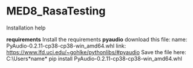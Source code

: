 # MED8_RasaTesting

Installation help

**requirements**
  Install the requirements
**pyaudio** 
	download this file:
		name: PyAudio-0.2.11-cp38-cp38-win_amd64.whl 
		link: https://www.lfd.uci.edu/~gohlke/pythonlibs/#pyaudio
	Save the file here: C:\Users\*name* 
	pip install PyAudio-0.2.11-cp38-cp38-win_amd64.whl
